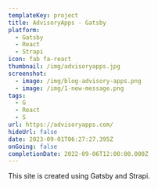 ```yaml
---
templateKey: project
title: AdvisoryApps - Gatsby
platform:
  - Gatsby
  - React
  - Strapi
icon: fab fa-react
thumbnail: /img/advisoryapps.jpg
screenshot:
  - image: /img/blog-advisory-apps.png
  - image: /img/1-new-message.png
tags:
  - G
  - React
  - S
url: https://advisoryapps.com/
hideUrl: false
date: 2023-09-01T06:27:27.395Z
onGoing: false
completionDate: 2022-09-06T12:00:00.000Z
---
```

T﻿his site is created using Gatsby and Strapi.